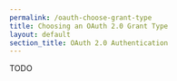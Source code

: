 ```yaml
---
permalink: /oauth-choose-grant-type
title: Choosing an OAuth 2.0 Grant Type
layout: default
section_title: OAuth 2.0 Authentication
---
```


TODO